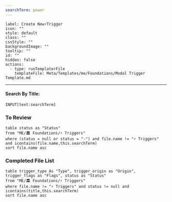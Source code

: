 ```yaml
---
searchTerm: power
---
```


```meta-bind-button
label: Create New⚡Trigger
icon: ""
style: default
class: ""
cssStyle: ""
backgroundImage: ""
tooltip: ""
id: ""
hidden: false
actions:
  - type: runTemplaterFile
    templateFile: Meta/Templates/me/Foundations/Modal Trigger Template.md

```

---
#### Search By Title:
`INPUT[text:searchTerm]`

### To Review
```dataview
table status as "Status"
from "ME/🏛️ Foundations/⚡ Triggers"
where (status = null or status = "-") and file.name != "⚡ Triggers" and icontains(file.name,this.searchTerm)
sort file.name asc 

```

### Completed File List
```dataview
table trigger_type As "Type", trigger_origin as "Origin", trigger_flags as "Flags", status as "Status"
from "ME/🏛️ Foundations/⚡ Triggers"
where file.name != "⚡ Triggers" and status != null and icontains(title,this.searchTerm)
sort file.name asc 

```
